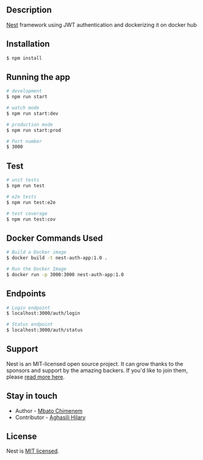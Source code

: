 
## Description

[Nest](https://github.com/nestjs/nest) framework using JWT authentication and dockerizing it on docker hub

## Installation

```bash
$ npm install
```

## Running the app

```bash
# development
$ npm run start

# watch mode
$ npm run start:dev

# production mode
$ npm run start:prod

# Port number
$ 3000
```

## Test

```bash
# unit tests
$ npm run test

# e2e tests
$ npm run test:e2e

# test coverage
$ npm run test:cov
```

## Docker Commands Used

```bash
# Build a Docker image
$ docker build -t nest-auth-app:1.0 .

# Run the Docker Image
$ docker run -p 3000:3000 nest-auth-app:1.0

```

## Endpoints

```bash
# Login endpoint
$ localhost:3000/auth/login

# Status endpoint
$ localhost:3000/auth/status

```

## Support

Nest is an MIT-licensed open source project. It can grow thanks to the sponsors and support by the amazing backers. If you'd like to join them, please [read more here](https://docs.nestjs.com/support).

## Stay in touch

- Author - [Mbato Chimenem](https://www.linkedin.com/in/mbato-chimenem-258493243/)
- Contributor - [Aghasili Hilary](www.linkedin.com/in/hilary-aghasili-63b389199)


## License

Nest is [MIT licensed](LICENSE).
